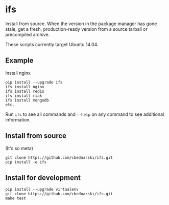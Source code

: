 # ifs

Install from source. When the version in the package manager has gone stale, get a fresh, production-ready version from a source tarball or precompiled archive.

These scripts currently target Ubuntu 14.04.

## Example

Install nginx

    pip install --upgrade ifs
    ifs install nginx
    ifs install redis
    ifs install riak
    ifs install mongodb
    etc.

Run `ifs` to see all commands and `--help` on any command to see additional information.

## Install from source

(It's so meta)

    git clone https://github.com/cbednarski/ifs.git
    pip install -e ifs

## Install for development

    pip install --upgrade virtualenv
    git clone https://github.com/cbednarski/ifs.git
    make test
